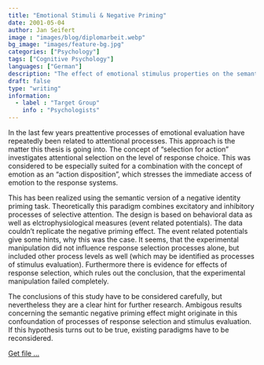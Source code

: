 ```yaml
---
title: "Emotional Stimuli & Negative Priming"
date: 2001-05-04
author: Jan Seifert
image : "images/blog/diplomarbeit.webp"
bg_image: "images/feature-bg.jpg"
categories: ["Psychology"]
tags: ["Cognitive Psychology"]
languages: ["German"]
description: "The effect of emotional stimulus properties on the semantic negative priming effect"
draft: false
type: "writing"
information:
  - label : "Target Group"
    info : "Psychologists"
---
```


In  the  last  few  years  preattentive  processes  of  emotional  evaluation  have  repeatedly been related to attentional processes. This approach is the matter this thesis is going into. The concept  of  “selection  for  action”  investigates  attentional  selection  on  the  level  of  response choice. This was  considered  to  be  especially  suited  for  a  combination with  the  concept  of emotion  as  an  “action  disposition”, which  stresses  the  immediate  access  of  emotion  to  the response systems.

This has  been  realized using  the  semantic  version of a  negative  identity  priming  task. Theoretically  this  paradigm  combines  excitatory  and  inhibitory  processes  of  selective attention.  The  design  is  based  on  behavioral  data  as  well  as  elctrophysiological  measures (event related potentials). The data couldn’t replicate the negative priming effect. The event related potentials give some  hints,  why  this  was  the  case.  It  seems,  that  the  experimental  manipulation  did  not influence response selection processes alone, but included other process levels as well (which may  be  identified  as  processes  of  stimulus  evaluation).  Furthermore  there  is  evidence  for effects  of  response  selection,  which  rules  out  the  conclusion,  that  the  experimental manipulation failed completely.

The conclusions of this study have to be considered carefully, but nevertheless they are a clear hint for further research. Ambigous results concerning the semantic negative priming effect might originate  in  this confoundation of processes of  response  selection  and  stimulus evaluation. If this hypothesis turns out to be true, existing paradigms have to be reconsidered.
</p>

<a class="btn btn-main" href="/download/diplomarbeit-seifert(2001).pdf">Get file ...</a>

